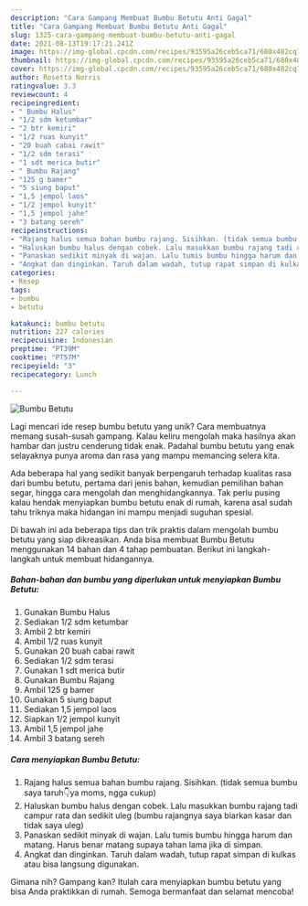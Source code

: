 ```yaml
---
description: "Cara Gampang Membuat Bumbu Betutu Anti Gagal"
title: "Cara Gampang Membuat Bumbu Betutu Anti Gagal"
slug: 1325-cara-gampang-membuat-bumbu-betutu-anti-gagal
date: 2021-08-13T19:17:21.241Z
image: https://img-global.cpcdn.com/recipes/93595a26ceb5ca71/680x482cq70/bumbu-betutu-foto-resep-utama.jpg
thumbnail: https://img-global.cpcdn.com/recipes/93595a26ceb5ca71/680x482cq70/bumbu-betutu-foto-resep-utama.jpg
cover: https://img-global.cpcdn.com/recipes/93595a26ceb5ca71/680x482cq70/bumbu-betutu-foto-resep-utama.jpg
author: Rosetta Norris
ratingvalue: 3.3
reviewcount: 4
recipeingredient:
- " Bumbu Halus"
- "1/2 sdm ketumbar"
- "2 btr kemiri"
- "1/2 ruas kunyit"
- "20 buah cabai rawit"
- "1/2 sdm terasi"
- "1 sdt merica butir"
- " Bumbu Rajang"
- "125 g bamer"
- "5 siung baput"
- "1,5 jempol laos"
- "1/2 jempol kunyit"
- "1,5 jempol jahe"
- "3 batang sereh"
recipeinstructions:
- "Rajang halus semua bahan bumbu rajang. Sisihkan. (tidak semua bumbu saya taruh👇ya moms, ngga cukup)"
- "Haluskan bumbu halus dengan cobek. Lalu masukkan bumbu rajang tadi campur rata dan sedikit uleg (bumbu rajangnya saya biarkan kasar dan tidak saya uleg)"
- "Panaskan sedikit minyak di wajan. Lalu tumis bumbu hingga harum dan matang. Harus benar matang supaya tahan lama jika di simpan."
- "Angkat dan dinginkan. Taruh dalam wadah, tutup rapat simpan di kulkas atau bisa langsung digunakan."
categories:
- Resep
tags:
- bumbu
- betutu

katakunci: bumbu betutu 
nutrition: 227 calories
recipecuisine: Indonesian
preptime: "PT39M"
cooktime: "PT57M"
recipeyield: "3"
recipecategory: Lunch

---
```



![Bumbu Betutu](https://img-global.cpcdn.com/recipes/93595a26ceb5ca71/680x482cq70/bumbu-betutu-foto-resep-utama.jpg)

Lagi mencari ide resep bumbu betutu yang unik? Cara membuatnya memang susah-susah gampang. Kalau keliru mengolah maka hasilnya akan hambar dan justru cenderung tidak enak. Padahal bumbu betutu yang enak selayaknya punya aroma dan rasa yang mampu memancing selera kita.

Ada beberapa hal yang sedikit banyak berpengaruh terhadap kualitas rasa dari bumbu betutu, pertama dari jenis bahan, kemudian pemilihan bahan segar, hingga cara mengolah dan menghidangkannya. Tak perlu pusing kalau hendak menyiapkan bumbu betutu enak di rumah, karena asal sudah tahu triknya maka hidangan ini mampu menjadi suguhan spesial.




Di bawah ini ada beberapa tips dan trik praktis dalam mengolah bumbu betutu yang siap dikreasikan. Anda bisa membuat Bumbu Betutu menggunakan 14 bahan dan 4 tahap pembuatan. Berikut ini langkah-langkah untuk membuat hidangannya.

<!--inarticleads1-->

##### Bahan-bahan dan bumbu yang diperlukan untuk menyiapkan Bumbu Betutu:

1. Gunakan  Bumbu Halus
1. Sediakan 1/2 sdm ketumbar
1. Ambil 2 btr kemiri
1. Ambil 1/2 ruas kunyit
1. Gunakan 20 buah cabai rawit
1. Sediakan 1/2 sdm terasi
1. Gunakan 1 sdt merica butir
1. Gunakan  Bumbu Rajang
1. Ambil 125 g bamer
1. Gunakan 5 siung baput
1. Sediakan 1,5 jempol laos
1. Siapkan 1/2 jempol kunyit
1. Ambil 1,5 jempol jahe
1. Ambil 3 batang sereh




<!--inarticleads2-->

##### Cara menyiapkan Bumbu Betutu:

1. Rajang halus semua bahan bumbu rajang. Sisihkan. (tidak semua bumbu saya taruh👇ya moms, ngga cukup)
1. Haluskan bumbu halus dengan cobek. Lalu masukkan bumbu rajang tadi campur rata dan sedikit uleg (bumbu rajangnya saya biarkan kasar dan tidak saya uleg)
1. Panaskan sedikit minyak di wajan. Lalu tumis bumbu hingga harum dan matang. Harus benar matang supaya tahan lama jika di simpan.
1. Angkat dan dinginkan. Taruh dalam wadah, tutup rapat simpan di kulkas atau bisa langsung digunakan.




Gimana nih? Gampang kan? Itulah cara menyiapkan bumbu betutu yang bisa Anda praktikkan di rumah. Semoga bermanfaat dan selamat mencoba!
